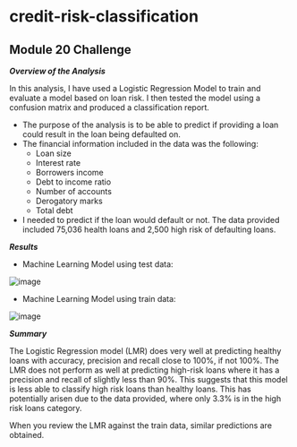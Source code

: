 # credit-risk-classification  
## Module 20 Challenge

**_Overview of the Analysis_**

In this analysis, I have used a Logistic Regression Model to train and evaluate a model based on loan risk. I then tested the model using a confusion matrix and produced a classification report.

* The purpose of the analysis is to be able to predict if providing a loan could result in the loan being defaulted on.
* The financial information included in the data was the following:
    - Loan size
    - Interest rate
    - Borrowers income
    - Debt to income ratio
    - Number of accounts
    - Derogatory marks
    - Total debt  
* I needed to predict if the loan would default or not.  The data provided included 75,036 health loans and 2,500 high risk of defaulting loans.

**_Results_**

* Machine Learning Model using test data:

![image](https://github.com/wickedwes78/credit-risk-classification/assets/127099343/f76a4c8f-4c01-4a0e-bd3e-873cbdb777c9)


* Machine Learning Model using train data:

![image](https://github.com/wickedwes78/credit-risk-classification/assets/127099343/10037759-4cc3-48ac-b486-30028daf49f5)


**_Summary_**

The Logistic Regression model (LMR) does very well at predicting healthy loans with accuracy, precision and recall close to 100%, if not 100%. The LMR does not perform as well at predicting high-risk loans where it has a precision and recall of slightly less than 90%. This suggests that this model is less able to classify high risk loans than healthy loans. This has potentially arisen due to the data provided, where only 3.3% is in the high risk loans category.

When you review the LMR against the train data, similar predictions are obtained.
